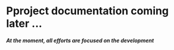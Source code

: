 # Pproject documentation coming later ...
##### At the moment, all efforts are focused on the development